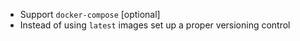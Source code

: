 - Support `docker-compose` [optional]
- Instead of using `latest` images set up a proper versioning control